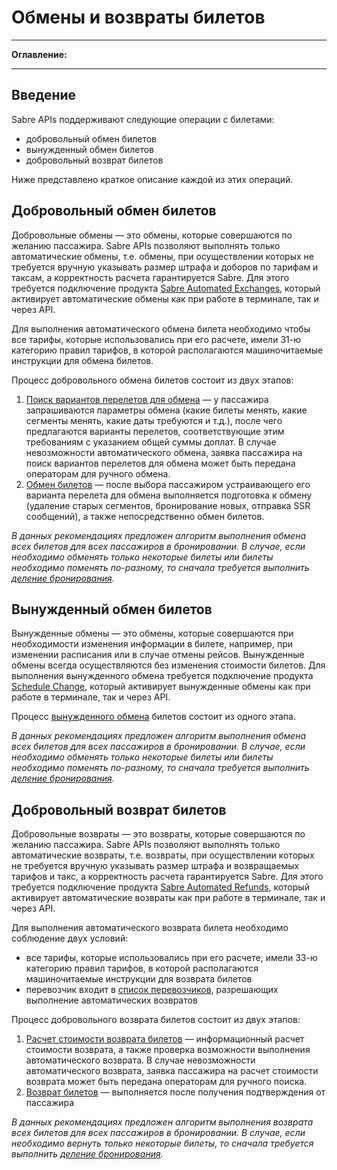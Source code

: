 # Обмены и возвраты билетов

-----

**Оглавление:**
<!-- toc -->

-----

## Введение

Sabre APIs поддерживают следующие операции с билетами:
- добровольный обмен билетов
- вынужденный обмен билетов
- добровольный возврат билетов

Ниже представлено краткое описание каждой из этих операций.

## Добровольный обмен билетов

Добровольные обмены — это обмены, которые совершаются по желанию пассажира. Sabre APIs позволяют выполнять только автоматические обмены, т.е. обмены, при осуществлении которых не требуется вручную указывать размер штрафа и доборов по тарифам и таксам, а корректность расчета гарантируется Sabre. Для этого требуется подключение продукта [Sabre Automated Exchanges](https://central.sabre.com/marketplace/ccrz__ProductDetails?viewState=DetailView&cartID=5f7893ce-11cd-4224-8c17-b11efdefd80f&portalUser=&store=&effectiveAccount=0011C00002UJOAdQAP&cclcl=en_US&sku=SVQREX), который активирует автоматические обмены как при работе в терминале, так и через API.

Для выполнения автоматического обмена билета необходимо чтобы все тарифы, которые использовались при его расчете, имели 31-ю категорию правил тарифов, в которой располагаются машиночитаемые инструкции для обмена билетов.

Процесс добровольного обмена билетов состоит из двух этапов:
1. [Поиск вариантов перелетов для обмена](shop-exchange-ticket.md) — у пассажира запрашиваются параметры обмена (какие билеты менять, какие сегменты менять, какие даты требуются и т.д.), после чего предлагаются варианты перелетов, соответствующие этим требованиям с указанием общей суммы доплат. В случае невозможности автоматического обмена, заявка пассажира на поиск вариантов перелетов для обмена может быть передана операторам для ручного обмена.
2. [Обмен билетов](exchange-ticket.md) — после выбора пассажиром устраивающего его варианта перелета для обмена выполняется подготовка к обмену (удаление старых сегментов, бронирование новых, отправка SSR сообщений), а также непосредственно обмен билетов.

*В данных рекомендациях предложен алгоритм выполнения обмена всех билетов для всех пассажиров в бронировании. В случае, если необходимо обменять только некоторые билеты или билеты необходимо поменять по-разному, то сначала требуется выполнить [деление бронирования](split-booking.md).*

## Вынужденный обмен билетов

Вынужденные обмены — это обмены, которые совершаются при необходимости изменения информации в билете, например, при изменении расписания или в случае отмены рейсов. Вынужденные обмены всегда осуществляются без изменения стоимости билетов. Для выполнения вынужденного обмена требуется подключение продукта [Schedule Change](https://central.sabre.com/marketplace/ccrz__ProductDetails?sku=SVSCDCHNG), который активирует вынужденные обмены как при работе в терминале, так и через API.

Процесс [вынужденного обмена](involuntary-exchange-ticket.md) билетов состоит из одного этапа.

*В данных рекомендациях предложен алгоритм выполнения обмена всех билетов для всех пассажиров в бронировании. В случае, если необходимо обменять только некоторые билеты или билеты необходимо поменять по-разному, то сначала требуется выполнить [деление бронирования](split-booking.md).*

## Добровольный возврат билетов

Добровольные возвраты — это возвраты, которые совершаются по желанию пассажира. Sabre APIs позволяют выполнять только автоматические возвраты, т.е. возвраты, при осуществлении которых не требуется вручную указывать размер штрафа и возвращаемых тарифов и такс, а корректность расчета гарантируется Sabre. Для этого требуется подключение продукта [Sabre Automated Refunds](https://central.sabre.com/marketplace/ccrz__ProductDetails?sku=AUTOMATED%20REFUNDS), который активирует автоматические возвраты как при работе в терминале, так и через API.

Для выполнения автоматического возврата билета необходимо соблюдение двух условий:
- все тарифы, которые использовались при его расчете, имели 33-ю категорию правил тарифов, в которой располагаются машиночитаемые инструкции для возврата билетов
- перевозчик входит в [список перевозчиков](https://central.sabre.com/s/article/list-of-carriers-who-participate-in-automated-refunds---category-33), разрешающих выполнение автоматических возвратов

Процесс добровольного возврата билетов состоит из двух этапов:
1. [Расчет стоимости возврата билетов](price-refund-ticket.md) — информационный расчет стоимости возврата, а также проверка возможности выполнения автоматического возврата.  В случае невозможности автоматического возврата, заявка пассажира на расчет стоимости возврата может быть передана операторам для ручного поиска.
2. [Возврат билетов](refund-ticket.md) — выполняется после получения подтверждения от пассажира

*В данных рекомендациях предложен алгоритм выполнения возврата всех билетов для всех пассажиров в бронировании. В случае, если необходимо вернуть только некоторые билеты, то сначала требуется выполнить [деление бронирования](split-booking.md).*
